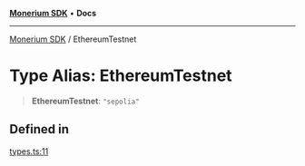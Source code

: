 [**Monerium SDK**](../README.md) • **Docs**

---

[Monerium SDK](../README.md) / EthereumTestnet

# Type Alias: EthereumTestnet

> **EthereumTestnet**: `"sepolia"`

## Defined in

[types.ts:11](https://github.com/monerium/js-monorepo/blob/b10be252d44a0e68c58bc7ef6fab8947911e4a7a/packages/sdk/src/types.ts#L11)
